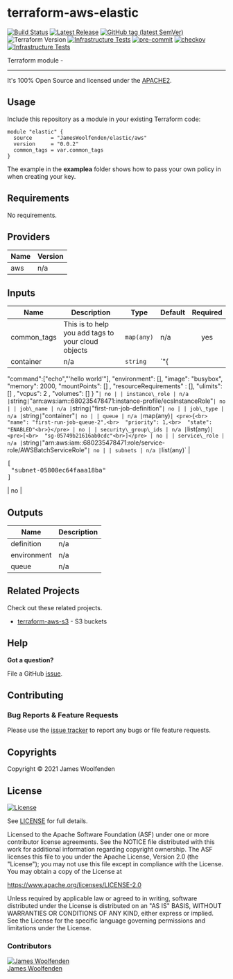 # terraform-aws-elastic

[![Build Status](https://github.com/JamesWoolfenden/terraform-aws-elastic/workflows/Verify%20and%20Bump/badge.svg?branch=master)](https://github.com/JamesWoolfenden/terraform-aws-elastic)
[![Latest Release](https://img.shields.io/github/release/JamesWoolfenden/terraform-aws-elastic.svg)](https://github.com/JamesWoolfenden/terraform-aws-elastic/releases/latest)
[![GitHub tag (latest SemVer)](https://img.shields.io/github/tag/JamesWoolfenden/terraform-aws-elastic.svg?label=latest)](https://github.com/JamesWoolfenden/terraform-aws-elastic/releases/latest)
![Terraform Version](https://img.shields.io/badge/tf-%3E%3D0.14.0-blue.svg)
[![Infrastructure Tests](https://www.bridgecrew.cloud/badges/github/JamesWoolfenden/terraform-aws-elastic/cis_aws)](https://www.bridgecrew.cloud/link/badge?vcs=github&fullRepo=JamesWoolfenden%2Fterraform-aws-elastic&benchmark=CIS+AWS+V1.2)
[![pre-commit](https://img.shields.io/badge/pre--commit-enabled-brightgreen?logo=pre-commit&logoColor=white)](https://github.com/pre-commit/pre-commit)
[![checkov](https://img.shields.io/badge/checkov-verified-brightgreen)](https://www.checkov.io/)
[![Infrastructure Tests](https://www.bridgecrew.cloud/badges/github/jameswoolfenden/terraform-aws-elastic/general)](https://www.bridgecrew.cloud/link/badge?vcs=github&fullRepo=JamesWoolfenden%2Fterraform-aws-elastic&benchmark=INFRASTRUCTURE+SECURITY)

Terraform module -

---

It's 100% Open Source and licensed under the [APACHE2](LICENSE).

## Usage

Include this repository as a module in your existing Terraform code:

```hcl
module "elastic" {
  source      = "JamesWoolfenden/elastic/aws"
  version     = "0.0.2"
  common_tags = var.common_tags
}
```

The example in the **examplea** folder shows how to pass your own policy in when creating your key.

<!-- BEGINNING OF PRE-COMMIT-TERRAFORM DOCS HOOK -->
## Requirements

No requirements.

## Providers

| Name | Version |
|------|---------|
| aws | n/a |

## Inputs

| Name | Description | Type | Default | Required |
|------|-------------|------|---------|:--------:|
| common\_tags | This is to help you add tags to your cloud objects | `map(any)` | n/a | yes |
| container | n/a | `string` | `"{
  \"command\":[\"echo\",\"'hello world'\"],
  \"environment\": [],
  \"image\": \"busybox\",
  \"memory\": 2000,
  \"mountPoints\": [] ,
  \"resourceRequirements\" : [],
  \"ulimits\": [] ,
  \"vcpus\": 2 ,
  \"volumes\": []
}
"` | no |
| instance\_role | n/a | `string` | `"arn:aws:iam::680235478471:instance-profile/ecsInstanceRole"` | no |
| job\_name | n/a | `string` | `"first-run-job-definition"` | no |
| job\_type | n/a | `string` | `"container"` | no |
| queue | n/a | `map(any)` | <pre>{<br>  "name": "first-run-job-queue-2",<br>  "priority": 1,<br>  "state": "ENABLED"<br>}</pre> | no |
| security\_group\_ids | n/a | `list(any)` | <pre>[<br>  "sg-05749b21616ab0cdc"<br>]</pre> | no |
| service\_role | n/a | `string` | `"arn:aws:iam::680235478471:role/service-role/AWSBatchServiceRole"` | no |
| subnets | n/a | `list(any)` | <pre>[<br>  "subnet-05808ec64faaa18ba"<br>]</pre> | no |

## Outputs

| Name | Description |
|------|-------------|
| definition | n/a |
| environment | n/a |
| queue | n/a |

<!-- END OF PRE-COMMIT-TERRAFORM DOCS HOOK -->

## Related Projects

Check out these related projects.

- [terraform-aws-s3](https://github.com/jameswoolfenden/terraform-aws-s3) - S3 buckets

## Help

**Got a question?**

File a GitHub [issue](https://github.com/JamesWoolfenden/terraform-aws-elastic/issues).

## Contributing

### Bug Reports & Feature Requests

Please use the [issue tracker](https://github.com/JamesWoolfenden/terraform-aws-elastic/issues) to report any bugs or file feature requests.

## Copyrights

Copyright © 2021 James Woolfenden

## License

[![License](https://img.shields.io/badge/License-Apache%202.0-blue.svg)](https://opensource.org/licenses/Apache-2.0)

See [LICENSE](LICENSE) for full details.

Licensed to the Apache Software Foundation (ASF) under one
or more contributor license agreements. See the NOTICE file
distributed with this work for additional information
regarding copyright ownership. The ASF licenses this file
to you under the Apache License, Version 2.0 (the
"License"); you may not use this file except in compliance
with the License. You may obtain a copy of the License at

<https://www.apache.org/licenses/LICENSE-2.0>

Unless required by applicable law or agreed to in writing,
software distributed under the License is distributed on an
"AS IS" BASIS, WITHOUT WARRANTIES OR CONDITIONS OF ANY
KIND, either express or implied. See the License for the
specific language governing permissions and limitations
under the License.

### Contributors

[![James Woolfenden][jameswoolfenden_avatar]][jameswoolfenden_homepage]<br/>[James Woolfenden][jameswoolfenden_homepage]

[jameswoolfenden_homepage]: https://github.com/jameswoolfenden
[jameswoolfenden_avatar]: https://github.com/jameswoolfenden.png?size=150
[github]: https://github.com/jameswoolfenden
[linkedin]: https://www.linkedin.com/in/jameswoolfenden/
[twitter]: https://twitter.com/JimWoolfenden
[share_twitter]: https://twitter.com/intent/tweet/?text=terraform-aws-elastic&url=https://github.com/JamesWoolfenden/terraform-aws-elastic
[share_linkedin]: https://www.linkedin.com/shareArticle?mini=true&title=terraform-aws-elastic&url=https://github.com/JamesWoolfenden/terraform-aws-elastic
[share_reddit]: https://reddit.com/submit/?url=https://github.com/JamesWoolfenden/terraform-aws-elastic
[share_facebook]: https://facebook.com/sharer/sharer.php?u=https://github.com/JamesWoolfenden/terraform-aws-elastic
[share_email]: mailto:?subject=terraform-aws-elastic&body=https://github.com/JamesWoolfenden/terraform-aws-elastic
